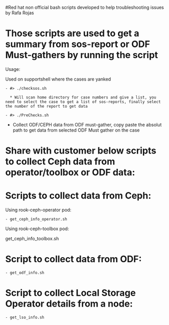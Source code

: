 #Red hat non official bash scripts developed to help troubleshooting issues by Rafa Rojas


# Those scripts are used to get a summary from sos-report or ODF Must-gathers by running the script

Usage:

Used on supportshell where the cases are yanked

    - #> ./checksos.sh

      * Will scan home directory for case numbers and give a list, you need to select the case to get a list of sos-reports, finally select the number of the report to get data

    - #> ./PreChecks.sh

  - Collect ODF/CEPH data from ODF must-gather, copy paste the absolut path to get data from selected ODF Must gather on the case


# Share with customer below scripts to collect Ceph data from operator/toolbox or ODF data:


# Scripts to collect data from Ceph:

  Using rook-ceph-operator pod:

    - get_ceph_info_operator.sh

  Using rook-ceph-toolbox pod:

get_ceph_info_toolbox.sh


# Script to collect data from ODF:

    - get_odf_info.sh


# Script to collect Local Storage Operator details from a node:

    - get_lso_info.sh
